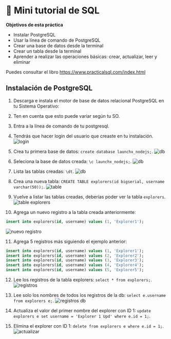 # 🌟 Mini tutorial de SQL

**Objetivos de esta práctica**
+ Instalar PostgreSQL
+ Usar la línea de comando de PostgreSQL
+ Crear una base de datos desde la terminal
+ Crear un tabla desde la terminal
+ Aprender a realizar las operaciones básicas: crear, actualizar, leer y eliminar

Puedes consultar el libro <https://www.practicalsql.com/index.html>

## Instalación de PostgreSQL

1. Descarga e instala el motor de base de datos relacional PostgreSQL en tu Sistema Operativo: 
2. Ten en cuenta que esto puede variar según tu SO.
3. Entra a la línea de comando de tu postgresql.
4. Tendrás que hacer login del usuario que creaste en tu instalación.
![login](https://github.com/DanielaBeltranCruz/Playbook-Node.js/blob/main/weekly_mission_5/images/Mini%20tutorial%20SQL/01.PNG)

5. Crea tu primera base de datos: `create database launchx_nodejs;`.
![db](https://github.com/DanielaBeltranCruz/Playbook-Node.js/blob/main/weekly_mission_5/images/Mini%20tutorial%20SQL/02.PNG)

6. Seleciona la base de datos creada: `\c launchx_nodejs;`.
![db](https://github.com/DanielaBeltranCruz/Playbook-Node.js/blob/main/weekly_mission_5/images/Mini%20tutorial%20SQL/03.PNG)

7. Lista las tablas creadas: `\dt`.
![db](https://github.com/DanielaBeltranCruz/Playbook-Node.js/blob/main/weekly_mission_5/images/Mini%20tutorial%20SQL/04.PNG)

8. Crea una nueva tabla: `CREATE TABLE explorers(id bigserial, username varchar(50));`.
![table](https://github.com/DanielaBeltranCruz/Playbook-Node.js/blob/main/weekly_mission_5/images/Mini%20tutorial%20SQL/05.PNG)

9.  Vuelve a listar las tablas creadas, deberías poder ver la tabla `explorers`.
![table explorers](https://github.com/DanielaBeltranCruz/Playbook-Node.js/blob/main/weekly_mission_5/images/Mini%20tutorial%20SQL/06.PNG)

10. Agrega un nuevo registro a la tabla creada anteriormente:
```sql
insert into explorers(id, username) values (1, 'Explorer1');
```

![nuevo registro](https://github.com/DanielaBeltranCruz/Playbook-Node.js/blob/main/weekly_mission_5/images/Mini%20tutorial%20SQL/07.PNG)

11. Agrega 5 registros más siguiendo el ejemplo anterior:
```sql
insert into explorers(id, username) values (1, 'Explorer1');
insert into explorers(id, username) values (2, 'Explorer2');
insert into explorers(id, username) values (3, 'Explorer3');
insert into explorers(id, username) values (4, 'Explorer4');
insert into explorers(id, username) values (5, 'Explorer5');
```

12. Lee los registros de la tabla explorers: `select * from explorers;`.
![registros](https://github.com/DanielaBeltranCruz/Playbook-Node.js/blob/main/weekly_mission_5/images/Mini%20tutorial%20SQL/09.PNG)

13. Lee solo los nombres de todos los registros de la db: `select e.username from explorers e;`.
![registros db](https://github.com/DanielaBeltranCruz/Playbook-Node.js/blob/main/weekly_mission_5/images/Mini%20tutorial%20SQL/10.PNG)

14. Actualiza el valor del primer nombre del explorer con ID 1: `update explorers e set username = 'Explorer 1 Upd' where e.id = 1;`.

15. Elimina el explorer con ID 1: `delete from explorers e where e.id = 1;`.
![actualizar](https://github.com/DanielaBeltranCruz/Playbook-Node.js/blob/main/weekly_mission_5/images/Mini%20tutorial%20SQL/11.PNG)
